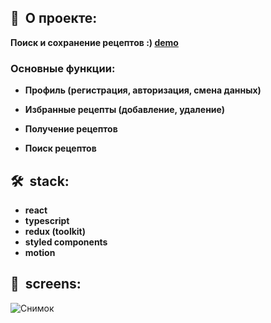 <h2><b>🍕&nbsp;&nbsp;О проекте:</b></h2>

 <b>Поиск и сохранение рецептов :)  **<a href="https://side-chef.vercel.app/">demo</a>**</b>
  <h3>Основные функции:</h3>
  
   - <b>Профиль (регистрация, авторизация, смена данных)</b>

   - <b>Избранные рецепты (добавление, удаление)</b>

   - <b>Получение рецептов</b>
   
   - <b>Поиск рецептов</b>

<h2><b>🛠&nbsp;&nbsp;stack:</b></h2>

- <b>react</b>
- <b>typescript</b>
- <b>redux (toolkit)</b>
- <b>styled components</b>
- <b>motion</b>


<h2><b>📸&nbsp;&nbsp;screens:</b></h2>

![Снимок](https://user-images.githubusercontent.com/79608355/185544670-bc203d8f-23cb-479a-97fa-d7fde2599e15.PNG)
